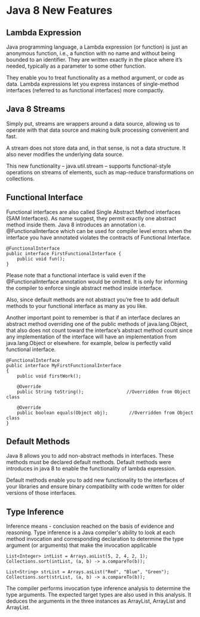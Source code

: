 # Java 8 New Features

## Lambda Expression
Java programming language, a Lambda expression (or function) is just an anonymous function, i.e., a function with no name and without being bounded to an identifier. They are written exactly in the place where it’s needed, typically as a parameter to some other function.

They enable you to treat functionality as a method argument, or code as data. Lambda expressions let you express instances of single-method interfaces (referred to as functional interfaces) more compactly.

## Java 8 Streams
Simply put, streams are wrappers around a data source, allowing us to operate with that data source and making bulk processing convenient and fast.

A stream does not store data and, in that sense, is not a data structure. It also never modifies the underlying data source.

This new functionality – java.util.stream – supports functional-style operations on streams of elements, such as map-reduce transformations on collections.


## Functional Interface
Functional interfaces are also called Single Abstract Method interfaces (SAM Interfaces). As name suggest, they permit exactly one abstract method inside them. Java 8 introduces an annotation i.e. @FunctionalInterface which can be used for compiler level errors when the interface you have annotated violates the contracts of Functional Interface.

```
@FunctionalInterface
public interface FirstFunctionalInterface {
    public void fun();
}
```
Please note that a functional interface is valid even if the @FunctionalInterface annotation would be omitted. It is only for informing the compiler to enforce single abstract method inside interface.

Also, since default methods are not abstract you’re free to add default methods to your functional interface as many as you like.

Another important point to remember is that if an interface declares an abstract method overriding one of the public methods of java.lang.Object, that also does not count toward the interface’s abstract method count since any implementation of the interface will have an implementation from java.lang.Object or elsewhere. for example, below is perfectly valid functional interface.

```
@FunctionalInterface
public interface MyFirstFunctionalInterface 
{
    public void firstWork();
 
    @Override
    public String toString();                //Overridden from Object class
 
    @Override
    public boolean equals(Object obj);        //Overridden from Object class
}
```

## Default Methods
Java 8 allows you to add non-abstract methods in interfaces. These methods must be declared default methods. Default methods were introduces in java 8 to enable the functionality of lambda expression.

Default methods enable you to add new functionality to the interfaces of your libraries and ensure binary compatibility with code written for older versions of those interfaces.

## Type Inference
Inference means - conclusion reached on the basis of evidence and reasoning.
Type inference is a Java compiler's ability to look at each method invocation and corresponding declaration to determine the type argument (or arguments) that make the invocation applicable

```
List<Integer> intList = Arrays.asList(5, 2, 4, 2, 1);
Collections.sort(intList, (a, b) -> a.compareTo(b));
 
List<String> strList = Arrays.asList("Red", "Blue", "Green");
Collections.sort(strList, (a, b) -> a.compareTo(b));
```

The compiler performs invocation type inference analysis to determine the type arguments. The expected target types are also used in this analysis. It deduces the arguments in the three instances as ArrayList<String>, ArrayList<Integer> and ArrayList<Number>.
